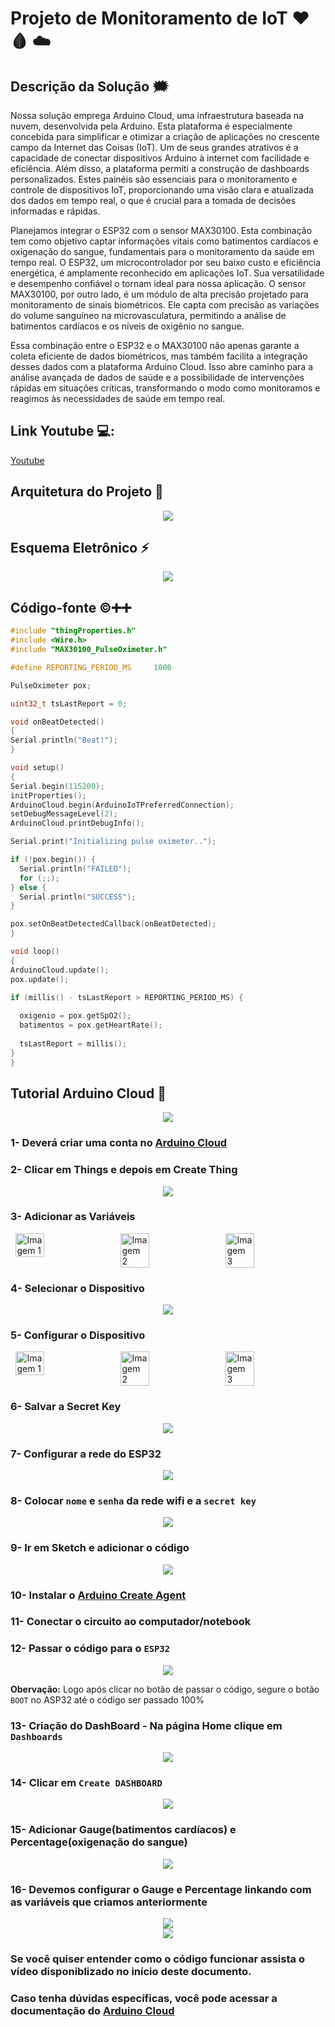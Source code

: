 # Projeto de Monitoramento de IoT :hearts: :drop_of_blood: :cloud:

## Descrição da Solução :right_anger_bubble:

Nossa solução emprega Arduino Cloud, uma infraestrutura baseada na nuvem, desenvolvida pela Arduino. Esta plataforma é especialmente concebida para simplificar e otimizar a criação de aplicações no crescente campo da Internet das Coisas (IoT). Um de seus grandes atrativos é a capacidade de conectar dispositivos Arduino à internet com facilidade e eficiência. Além disso, a plataforma permiti a construção de dashboards personalizados. Estes painéis são essenciais para o monitoramento e controle de dispositivos IoT, proporcionando uma visão clara e atualizada dos dados em tempo real, o que é crucial para a tomada de decisões informadas e rápidas.

Planejamos integrar o ESP32 com o sensor MAX30100. Esta combinação tem como objetivo captar informações vitais como batimentos cardíacos e oxigenação do sangue, fundamentais para o monitoramento da saúde em tempo real. O ESP32, um microcontrolador por seu baixo custo e eficiência energética, é amplamente reconhecido em aplicações IoT. Sua versatilidade e desempenho confiável o tornam ideal para nossa aplicação. O sensor MAX30100, por outro lado, é um módulo de alta precisão projetado para monitoramento de sinais biométricos. Ele capta com precisão as variações do volume sanguíneo na microvasculatura, permitindo a análise de batimentos cardíacos e os níveis de oxigênio no sangue.

Essa combinação entre o ESP32 e o MAX30100 não apenas garante a coleta eficiente de dados biométricos, mas também facilita a integração desses dados com a plataforma Arduino Cloud. Isso abre caminho para a análise avançada de dados de saúde e a possibilidade de intervenções rápidas em situações críticas, transformando o modo como monitoramos e reagimos às necessidades de saúde em tempo real.

## Link Youtube 💻:
[Youtube](https://www.youtube.com/watch?v=_gvOfZGv9ko&ab_channel=mSato)


  ## Arquitetura do Projeto 	:triangular_ruler:


  <div align="center">
    <img height src="https://media.discordapp.net/attachments/946052411984842782/1177374432348610630/image.png?ex=65724663&is=655fd163&hm=561a0a09c818b197c3d558caff8e1017f85a4235f34763e71d64a7232416a17e&=&format=webp&width=1289&height=701"/>
  </div>

  ## Esquema Eletrônico :zap:

  <div align="center">
    <img height src="https://media.discordapp.net/attachments/946052411984842782/1177380602564071544/image.png?ex=65724c22&is=655fd722&hm=af240b35b77d954645a69bf20365e6333fdcb9b955e4e755e103c81ec6a013d0&=&format=webp"/>
</div>

## Código-fonte :copyright::heavy_plus_sign::heavy_plus_sign:

  ```cpp
  #include "thingProperties.h"
#include <Wire.h>
#include "MAX30100_PulseOximeter.h"

#define REPORTING_PERIOD_MS     1000

PulseOximeter pox;

uint32_t tsLastReport = 0;

void onBeatDetected()
{
  Serial.println("Beat!");
}

void setup()
{
  Serial.begin(115200);
  initProperties();
  ArduinoCloud.begin(ArduinoIoTPreferredConnection);
  setDebugMessageLevel(2);
  ArduinoCloud.printDebugInfo();

  Serial.print("Initializing pulse oximeter..");

  if (!pox.begin()) {
    Serial.println("FAILED");
    for (;;);
  } else {
    Serial.println("SUCCESS");
  }

  pox.setOnBeatDetectedCallback(onBeatDetected);
}

void loop()
{
  ArduinoCloud.update();
  pox.update();

  if (millis() - tsLastReport > REPORTING_PERIOD_MS) {
    
    oxigenio = pox.getSpO2();
    batimentos = pox.getHeartRate();
    
    tsLastReport = millis();
  }
}

```

## Tutorial Arduino Cloud :page_with_curl:

<div align="center">
    <img height src="https://user-images.githubusercontent.com/77038120/174824422-29e21c5a-0a78-4424-ac6a-cf206aeb0d26.png"/>
</div>

### 1- Deverá criar uma conta no [Arduino Cloud](https://cloud.arduino.cc/)

### 2- Clicar em Things e depois em Create Thing
 <div align="center">
    <img height src="https://media.discordapp.net/attachments/946052411984842782/1177399999177437344/image.png?ex=65725e32&is=655fe932&hm=8bce01ccdccce80a933b582a9a8fc8cf655de1c90fa617382a02a4887f4f04e5&=&format=webp&width=1385&height=701"/>
</div>

### 3- Adicionar as Variáveis

<div style="display: flex; justify-content: space-around;">
    <img src="https://cdn.discordapp.com/attachments/946052411984842782/1177401557642387546/image.png?ex=65725fa6&is=655feaa6&hm=4e0d8e6a7a4f4110c4c03536f0187bd6bec6b23b448f4d9bc18f6828f8d16b1e&" alt="Imagem 1" style="width: 30%; height: auto;">
    <img src="https://cdn.discordapp.com/attachments/946052411984842782/1177401655977844796/image.png?ex=65725fbd&is=655feabd&hm=761885c132737025bb71bf6320cf3a34211e1a5aca47f1b5cc864b3d80d65442&" alt="Imagem 2" style="width: 30%; height: auto;">
    <img src="https://cdn.discordapp.com/attachments/946052411984842782/1177401795471999006/image.png?ex=65725fdf&is=655feadf&hm=458c6385a5ec2c8ca7acc34d9a5a5a317854eb53f206f5e2132480becadf84cc&" alt="Imagem 3" style="width: 30%; height: auto;">
</div>

### 4- Selecionar o Dispositivo

<div align="center">
    <img height src="https://cdn.discordapp.com/attachments/946052411984842782/1177402934456238090/image.png?ex=657260ee&is=655febee&hm=b26207f3793f9f3d3ca63ae2cb053ee401cbb010cef6569fbfd875aaa11c26bc&"/>
</div>

### 5- Configurar o Dispositivo

<div style="display: flex; justify-content: space-around;">
    <img src="https://cdn.discordapp.com/attachments/946052411984842782/1177403381191540836/image.png?ex=65726159&is=655fec59&hm=79e7fe3ee453735d1e6becc19bc4c5ac25469cd15d187ba57a2b3f9b74c6eb64&" alt="Imagem 1" style="width: 30%; height: auto;">
    <img src="https://cdn.discordapp.com/attachments/946052411984842782/1177403864916439052/image.png?ex=657261cc&is=655feccc&hm=7f4c5f0b5608e2e572deec3aa07928730f99f6e73f3cbd81572156fadf804b42&" alt="Imagem 2" style="width: 30%; height: auto;">
    <img src="https://cdn.discordapp.com/attachments/946052411984842782/1177404052158558238/image.png?ex=657261f9&is=655fecf9&hm=c2a698ab8140a9dbeef40a3386c7c9c615ea6546fccf27ec91c6b7f465bd7625&" alt="Imagem 3" style="width: 30%; height: auto;">
</div>

### 6- Salvar a Secret Key

<div align="center">
    <img height src="https://cdn.discordapp.com/attachments/946052411984842782/1177404350923030598/image.png?ex=65726240&is=655fed40&hm=37ca8ec283fae52dbfdac4e924c114a1f92e47eb5216a64a5d3a71238261bbf6&"/>
</div>

### 7- Configurar a rede do ESP32
<div align="center">
    <img height src="https://media.discordapp.net/attachments/946052411984842782/1177405392750399488/image.png?ex=65726338&is=655fee38&hm=5b77ce79794d8b4817ae008e27ca12fc39e19abc9f885f9eee55a0d3ec9b1053&=&format=webp&width=1282&height=701"/>
</div>

### 8- Colocar `nome` e `senha` da rede wifi e a `secret key`
<div align="center">
    <img height src="https://media.discordapp.net/attachments/946052411984842782/1177405694182441041/image.png?ex=65726380&is=655fee80&hm=f673de7ef38df70c0707bff1b1ee6b228bdf7d2359e2db226fac6766fc216c9f&=&format=webp"/>
</div>

### 9- Ir em Sketch e adicionar o código

<div align="center">
    <img height src="https://cdn.discordapp.com/attachments/946052411984842782/1177406559031140352/image.png?ex=6572644e&is=655fef4e&hm=4d746fbcb941ffdbfe010ce767d87ff78f5b21d4d0da5cd7c633459fb71dcd2f&"/>
</div>

### 10- Instalar o [Arduino Create Agent](https://support.arduino.cc/hc/en-us/articles/360014869820-Install-the-Arduino-Create-Agent)

### 11- Conectar o circuito ao computador/notebook

### 12- Passar o código para o `ESP32`

<div align="center">
    <img height src="https://media.discordapp.net/attachments/946052411984842782/1177407627404263584/image.png?ex=6572654d&is=655ff04d&hm=af1e9f6aa9265766d9bb538df6e162c29a361ebe865ae47479004492a0888572&=&format=webp"/>
</div>

**Obervação:** Logo após clicar no botão de passar o código, segure o botão `BOOT` no ASP32 até o código ser passado 100%

### 13- Criação do DashBoard - Na página Home clique em `Dashboards`

<div align="center">
    <img height src="https://media.discordapp.net/attachments/946052411984842782/1177409772853674004/image.png?ex=6572674d&is=655ff24d&hm=78cc4c902cd24fdf5619cf9f38eabecc445a04f84d7cadc72d2daa84fd3ade6a&=&format=webp"/>
</div>

### 14- Clicar em `Create DASHBOARD`

<div align="center">
    <img height src="https://media.discordapp.net/attachments/946052411984842782/1177410300039921674/image.png?ex=657267ca&is=655ff2ca&hm=e103ba0f9bf34e3ecb11990a58bb8882007f9df0c05897a0b6e84ee8f2a1650e&=&format=webp"/>
</div>

### 15- Adicionar Gauge(batimentos cardíacos) e Percentage(oxigenação do sangue)

<div align="center">
    <img height src="https://media.discordapp.net/attachments/946052411984842782/1177410657495294012/image.png?ex=6572681f&is=655ff31f&hm=627cae0f953bfe90151e67a150dcf9afe3ea4913f5abb83283fea051d3b73479&=&format=webp"/>
</div>

### 16- Devemos configurar o Gauge e Percentage linkando com as variáveis que criamos anteriormente

<div align="center">
    <img height src="https://cdn.discordapp.com/attachments/946052411984842782/1177411280395571210/image.png?ex=657268b4&is=655ff3b4&hm=7f286c3909089bb317c843ec6703bf86bd9ac65751ad8fa21a31603eecf18e64&"/>
</div>

<div align="center">
    <img height src="https://media.discordapp.net/attachments/946052411984842782/1177411885344243753/image.png?ex=65726944&is=655ff444&hm=feb84fe9aa4121938e3c432f07d8891f99a1c5f0fa993728ca7bf4b29263f294&=&format=webp&width=1257&height=701"/>
</div>

### Se você quiser entender como o código funcionar assista o vídeo disponiblizado no início deste documento.
### Caso tenha dúvidas específicas, você pode acessar a documentação do [Arduino Cloud](https://docs.arduino.cc/arduino-cloud/)
















